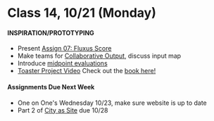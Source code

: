  # Class 14, 10/21 (Monday)


#### INSPIRATION/PROTOTYPING

 * Present [Assign 07: Fluxus Score](fluxus.md) 
 * Make teams for [Collaborative Output](collaborative_Output.md), discuss input map
 * Introduce [midpoint evaluations](https://forms.gle/uVzYMpmzkQEP8LyX9)
 * [Toaster Project Video](https://www.ted.com/talks/thomas_thwaites_how_i_built_a_toaster_from_scratch?language=en)
Check out the [book here!](https://drive.google.com/open?id=1b2rRTQ0PP6on-Dh94D24ZS33ndu9DC0F)
 

 #### Assignments Due Next Week

 * One on One's Wednesday 10/23, make sure website is up to date
 * Part 2 of [City as Site](city_as_site.md) due 10/28
